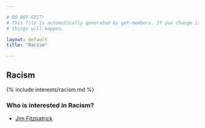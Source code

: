 ```yaml
---

# DO NOT EDIT!
# This file is automatically generated by get-members. If you change it, bad
# things will happen.

layout: default
title: "Racism"

---
```


## Racism

{% include interests/racism.md %}

### Who is interested in Racism?


* [Jim Fitzpatrick](/members/jim-fitzpatrick.html)
